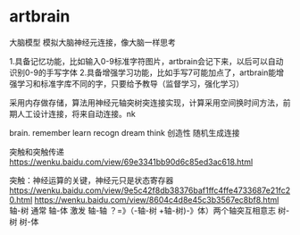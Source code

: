 # artbrain
大脑模型
模拟大脑神经元连接，像大脑一样思考

1.具备记忆功能，比如输入0-9标准字符图片，artbrain会记下来，以后可以自动识别0-9的手写字体
2.具备增强学习功能，比如手写7可能加点了，artbrain能增强学习和标准字库不同的字，只要给予教导（监督学习，强化学习）

采用内存做存储，算法用神经元轴突树突连接实现，计算采用空间换时间方法，前期人工设计连接，将来自动连接。nk


brain.
   remember
   learn
   recogn
   dream
   think
   创造性
   随机生成连接
   
突触和突触传递
https://wenku.baidu.com/view/69e3341bb90d6c85ed3ac618.html

突触：神经运算的关键，神经元只是状态寄存器
https://wenku.baidu.com/view/9e5c42f8db38376baf1ffc4ffe4733687e21fc20.html
https://wenku.baidu.com/view/8604c4d8e45c3b3567ec8bf8.html
轴-树  通常
轴-体  激发
轴-轴  ？=》（-轴-树 +轴-树)-》体）两个轴突互相意志
树-树
树-体
